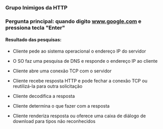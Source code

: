 ### Grupo Inimigos da HTTP

### Pergunta principal: quando digito www.google.com e pressiona tecla "Enter"

#### Resultado das pesquisas:

- Cliente pede ao sistema operacional o endereço IP do servidor

- O SO faz uma pesquisa de DNS e responde o endereço IP ao cliente

- Cliente abre uma conexão TCP com o servidor 

- Cliente recebe resposta HTTP e pode fechar a conexão TCP ou reutilizá-la para outra solicitação

- Cliente decodifica a resposta

- Cliente determina o que fazer com a resposta

- Cliente renderiza resposta ou oferece uma caixa de diálogo de download para tipos não reconhecidos
